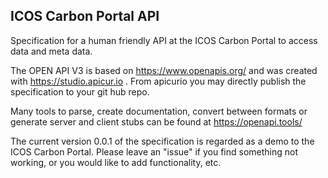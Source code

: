 ## ICOS Carbon Portal API 

Specification for a human friendly API at the ICOS Carbon Portal to 
access data and meta data.

The OPEN API V3 is based on https://www.openapis.org/ and was created with 
https://studio.apicur.io . From apicurio you may directly publish the specification
to your git hub repo.

Many tools to parse, create documentation, convert between formats or 
generate server and client stubs can be found at https://openapi.tools/


The current version 0.0.1 of the specification is regarded as a demo to the ICOS Carbon Portal.
Please leave an "issue" if you find something not working, or you would like to add functionality, etc.


